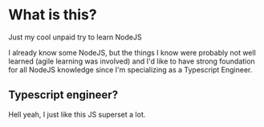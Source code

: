 # What is this?

Just my cool unpaid try to learn NodeJS

I already know some NodeJS, but the things I know were probably not well learned (agile learning was involved) and I'd like to have strong foundation for all NodeJS knowledge since I'm specializing as a Typescript Engineer.

## Typescript engineer?

Hell yeah, I just like this JS superset a lot.
